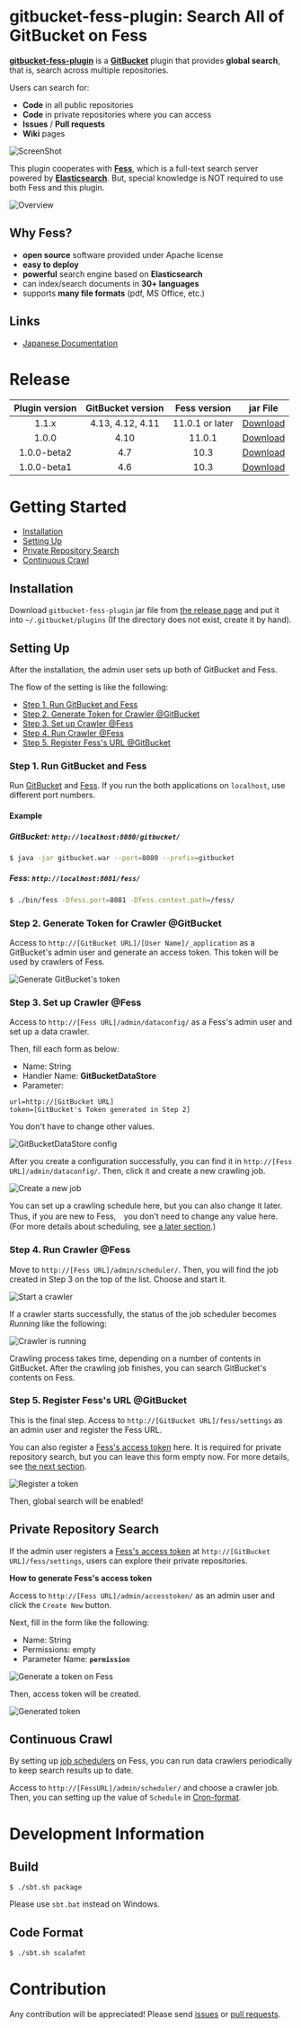 gitbucket-fess-plugin: Search All of GitBucket on Fess
==

[**gitbucket-fess-plugin**](https://github.com/codelibs/gitbucket-fess-plugin) is a [**GitBucket**](https://github.com/gitbucket/gitbucket) plugin that provides **global search**, that is, search across multiple repositories.

Users can search for:
* **Code** in all public repositories
* **Code** in private repositories where you can access
* **Issues** / **Pull requests**
* **Wiki** pages

![ScreenShot](images/demo.png)

This plugin cooperates with [**Fess**](https://github.com/codelibs/fess), which is a full-text search server powered by [**Elasticsearch**](https://www.elastic.co/products/elasticsearch).
But, special knowledge is NOT required to use both Fess and this plugin.

![Overview](images/overview.png)

Why Fess?
--
* **open source** software provided under Apache license
* **easy to deploy**
* **powerful** search engine based on **Elasticsearch**
* can index/search documents in **30+ languages**
* supports **many file formats** (pdf, MS Office, etc.)


Links
--
* [Japanese Documentation](http://qiita.com/kw_udon/items/06d385b88dafed4bd609)

# Release

| Plugin version | GitBucket version | Fess version | jar File                                                                                                                                             |
|:--------------:|:-----------------:|:---------------:|:----------------------------------------------------------------------------------------------------------------------------------------------------:|
| 1.1.x          | 4.13, 4.12, 4.11  | 11.0.1 or later | [Download](http://central.maven.org/maven2/org/codelibs/gitbucket/gitbucket-fess-plugin_2.12/1.1.1/gitbucket-fess-plugin_2.12-1.1.1.jar)             |
| 1.0.0          | 4.10              | 11.0.1          | [Download](http://central.maven.org/maven2/org/codelibs/gitbucket/gitbucket-fess-plugin_2.12/1.0.0/gitbucket-fess-plugin_2.12-1.0.0.jar)             |
| 1.0.0-beta2    | 4.7               | 10.3            | [Download](http://central.maven.org/maven2/org/codelibs/gitbucket/gitbucket-fess-plugin_2.11/1.0.0-beta2/gitbucket-fess-plugin_2.11-1.0.0-beta2.jar) |
| 1.0.0-beta1    | 4.6               | 10.3            | [Download](http://central.maven.org/maven2/org/codelibs/gitbucket/gitbucket-fess-plugin_2.11/1.0.0-beta1/gitbucket-fess-plugin_2.11-1.0.0-beta1.jar) |

# Getting Started

* [Installation](#installation)
* [Setting Up](#setting-up)
* [Private Repository Search](#private-repository-search)
* [Continuous Crawl](#continuous-crawl)

## Installation
Download `gitbucket-fess-plugin` jar file from [the release page](https://github.com/codelibs/gitbucket-fess-plugin/releases) and
put it into `~/.gitbucket/plugins` (If the directory does not exist, create it by hand).

## Setting Up
After the installation, the admin user sets up both of GitBucket and Fess.

The flow of the setting is like the following:

* [Step 1. Run GitBucket and Fess](#step-1-run-gitbucket-and-fess)
* [Step 2. Generate Token for Crawler @GitBucket](#step-2-generate-token-for-crawler-gitbucket)
* [Step 3. Set up Crawler @Fess](#step-3-set-up-crawler-fess)
* [Step 4. Run Crawler @Fess](#step-4-run-crawler-fess)
* [Step 5. Register Fess's URL @GitBucket](#step-5-register-fesss-url-gitbucket)

### Step 1. Run GitBucket and Fess
Run [GitBucket](https://github.com/gitbucket/gitbucket) and [Fess](https://github.com/codelibs/fess).
If you run the both applications on `localhost`, use different port numbers.

#### Example
##### GitBucket: `http://localhost:8080/gitbucket/`
```bash
$ java -jar gitbucket.war --port=8080 --prefix=gitbucket
```

##### Fess: `http://localhost:8081/fess/`
```bash
$ ./bin/fess -Dfess.port=8081 -Dfess.context.path=/fess/
```


### Step 2. Generate Token for Crawler @GitBucket
Access to `http://[GitBucket URL]/[User Name]/_application` as a GitBucket's admin user and generate an access token.
This token will be used by crawlers of Fess.

![Generate GitBucket's token](images/step2.png)

### Step 3. Set up Crawler @Fess
Access to `http://[Fess URL]/admin/dataconfig/` as a Fess's admin user and set up a data crawler.

Then, fill each form as below:
* Name: String
* Handler Name: **GitBucketDataStore**
* Parameter:
```
url=http://[GitBucket URL]
token=[GitBucket's Token generated in Step 2]
```
You don't have to change other values.

![GitBucketDataStore config](images/step3-1.png)

After you create a configuration successfully, you can find it in `http://[Fess URL]/admin/dataconfig/`.
Then, click it and create a new crawling job.

![Create a new job](images/step3-2.png)

You can set up a crawling schedule here, but you can also change it later.
Thus, if you are new to Fess,　you don't need to change any value here.
(For more details about scheduling, see [a later section](#continuous-crawl).)

### Step 4. Run Crawler @Fess
Move to `http://[Fess URL]/admin/scheduler/`.
Then, you will find the job created in Step 3 on the top of the list.
Choose and start it.

![Start a crawler](images/step4-1.png)

If a crawler starts successfully, the status of the job scheduler becomes *Running* like the following:

![Crawler is running](images/step4-2.png)

Crawling process takes time, depending on a number of contents in GitBucket.
After the crawling job finishes, you can search GitBucket's contents on Fess.

### Step 5. Register Fess's URL @GitBucket
This is the final step.
Access to `http://[GitBucket URL]/fess/settings` as an admin user and register the Fess URL.

You can also register a [Fess's access token](http://fess.codelibs.org/11.0/admin/accesstoken-guide.html) here.
It is required for private repository search, but you can leave this form empty now.
For more details, see [the next section](#private-repository-search).

![Register a token](images/step5.png)

Then, global search will be enabled!

## Private Repository Search
If the admin user registers a [Fess's access token](http://fess.codelibs.org/11.0/admin/accesstoken-guide.html) at `http://[GitBucket URL]/fess/settings`,
users can explore their private repositories.

**How to generate Fess's access token**

Access to `http://[Fess URL]/admin/accesstoken/` as an admin user and
click the `Create New` button.

Next, fill in the form like the following:
* Name: String
* Permissions: empty
* Parameter Name: **`permission`**

![Generate a token on Fess](images/fess-access-token.png)

Then, access token will be created.

![Generated token](images/fess-generated-token.png)


## Continuous Crawl
By setting up [job schedulers](http://fess.codelibs.org/11.0/admin/scheduler-guide.html) on Fess,
you can run data crawlers periodically to keep search results up to date.

Access to `http://[FessURL]/admin/scheduler/` and choose a crawler job.
Then, you can setting up the value of `Schedule` in [Cron-format](https://en.wikipedia.org/wiki/Cron).

# Development Information

## Build

```
$ ./sbt.sh package
```
 Please use `sbt.bat` instead on Windows.

## Code Format
```bash
$ ./sbt.sh scalafmt
```

# Contribution
Any contribution will be appreciated!
Please send [issues](https://github.com/codelibs/gitbucket-fess-plugin/issues) or [pull requests](https://github.com/codelibs/gitbucket-fess-plugin/pulls).
